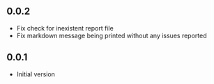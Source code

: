 ## 0.0.2
- Fix check for inexistent report file
- Fix markdown message being printed without any issues reported

## 0.0.1
- Initial version
